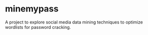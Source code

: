 # minemypass
A project to explore social media data mining techniques to optimize wordlists for password cracking.
